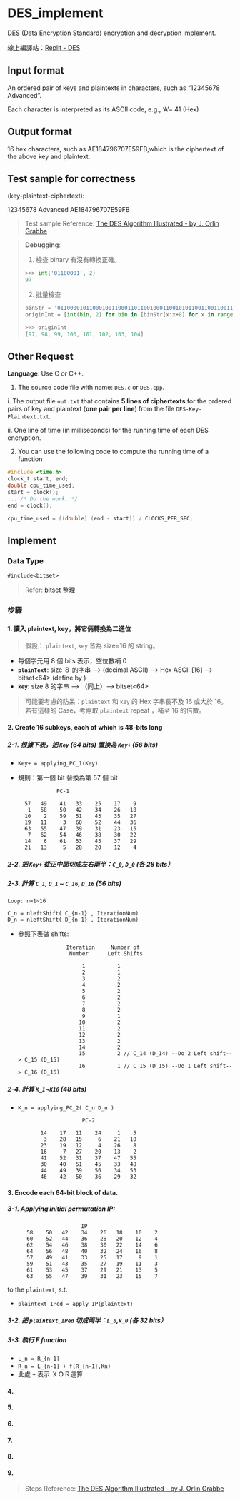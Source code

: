 # DES_implement
DES (Data Encryption Standard) encryption and decryption implement.

線上編譯站：[Replit - DES](https://replit.com/@REDBULLRR/DES#DES.cpp)

## Input format
An ordered pair of keys and plaintexts in characters, such as “12345678 Advanced”. 

Each character is interpreted as its ASCII code, e.g., ‘A’= 41 (Hex)
## Output format
16 hex characters, such as AE184796707E59FB,which is the ciphertext of the above key and plaintext.


## Test sample for correctness
(key-plaintext-ciphertext):

12345678 Advanced AE184796707E59FB

> Test sample Reference: [The DES Algorithm Illustrated - by J. Orlin Grabbe](http://page.math.tu-berlin.de/~kant/teaching/hess/krypto-ws2006/des.htm?fbclid=IwAR1q6qC4QxhGxUqaT1eFXldFMpauoQMuCbMm3E1RLsXxNTvi4PiE_evVA9A)

> **Debugging**:
> 
> 1. 檢查 binary 有沒有轉換正確。
> ```python
> >>> int('01100001', 2)
> 97
> ```
> 
> 2. 批量檢查 
> ```python
> binStr = '0110000101100010011000110110010001100101011001100110011101101000'
> originInt = [int(bin, 2) for bin in [binStr[x:x+8] for x in range(0,len(binStr), 8)]]
> 
> >>> originInt
> [97, 98, 99, 100, 101, 102, 103, 104]
> ```
## Other Request
**Language**: 
Use C or C++.


1. The source code file with name: `DES.c` or `DES.cpp`.

i. The output file `out.txt` that contains **5 lines of ciphertexts** for the ordered pairs of key and plaintext (**one pair per line**) from the file `DES-Key-Plaintext.txt`.

ii. One line of time (in milliseconds) for the running time of each DES encryption.


2. You can use the following code to compute the running time of a function
```c
#include <time.h>
clock_t start, end;
double cpu_time_used;
start = clock();
... /* Do the work. */
end = clock();

cpu_time_used = ((double) (end - start)) / CLOCKS_PER_SEC;
```

## Implement
### Data Type
`#include<bitset>`
> Refer: [bitset 整理](https://edisonx.pixnet.net/blog/post/34045379)

### 步驟

#### 1. 讀入 plaintext, key，將它倆轉換為二進位
> 假設： `plaintext`, `key` 皆為 size=16 的 string。
> 

* 每個字元用 8 個 bits 表示，空位數補 0
* **`plainText`**: size ８ 的字串 --> (decimal ASCII) --> Hex ASCII <string>[16] -->  bitset<64> (define by <bitset>) 
* **`key`**: size 8 的字串 --> （同上）--> bitset<64>

 
> 可能要考慮的防呆：`plaintext` 和 `key` 的 Hex 字串長不及 16 或大於 16。
> 若有這樣的 Case，考慮取 `plaintext` repeat ，補至 16 的倍數。 


#### 2. Create 16 subkeys, each of which is 48-bits long

##### 2-1. 根據下表，把 `Key` (**64** bits) 置換為 `Key+` (**56** bits)
* `Key+ = applying_PC_1(Key)`
* 規則：第一個 bit 替換為第 57 個 bit

                  PC-1

        57   49    41   33    25    17    9
         1   58    50   42    34    26   18
        10    2    59   51    43    35   27
        19   11     3   60    52    44   36
        63   55    47   39    31    23   15
         7   62    54   46    38    30   22
        14    6    61   53    45    37   29
        21   13     5   28    20    12    4


##### 2-2. 把 `Key+` 從正中間切成左右兩半：`C_0`, `D_0` (各 28 bits）

##### 2-3. 計算 `C_1`, `D_1` ~ `C_16`, `D_16` (56 bits)
```note
Loop: n=1~16 

C_n = nleftShift( C_{n-1} , IterationNum) 
D_n = nleftShift( D_{n-1} , IterationNum) 
```
* 參照下表做 shifts:


                     Iteration     Number of
                      Number      Left Shifts

                          1          1
                          2          1
                          3          2
                          4          2
                          5          2
                          6          2
                          7          2
                          8          2
                          9          1
                         10          2
                         11          2
                         12          2
                         13          2
                         14          2
                         15          2 // C_14 (D_14) --Do 2 Left shift--> C_15 (D_15)
                         16          1 // C_15 (D_15) --Do 1 Left shift--> C_16 (D_16)

##### 2-4. 計算 `K_1`~`K16` (48 bits)

* `K_n = applying_PC_2( C_n D_n )`

                          PC-2

             14    17   11    24     1    5
              3    28   15     6    21   10
             23    19   12     4    26    8
             16     7   27    20    13    2
             41    52   31    37    47   55
             30    40   51    45    33   48
             44    49   39    56    34   53
             46    42   50    36    29   32


#### 3. Encode each 64-bit block of data.
##### 3-1. Applying **initial permutation IP**:

                           IP
          58    50   42    34    26   18    10    2
          60    52   44    36    28   20    12    4
          62    54   46    38    30   22    14    6
          64    56   48    40    32   24    16    8
          57    49   41    33    25   17     9    1
          59    51   43    35    27   19    11    3
          61    53   45    37    29   21    13    5
          63    55   47    39    31   23    15    7
 
 to the `plaintext`, s.t.
* `plaintext_IPed = apply_IP(plaintext)`

##### 3-2. 把 `plaintext_IPed` 切成兩半：`L_0`,`R_0` (各 32 bits）
##### 3-3. 執行 F function
* `L_n = R_{n-1}`
* `R_n = L_{n-1} + f(R_{n-1},Kn)`
* 此處 `+` 表示 ＸＯＲ運算

#### 4. 
#### 5. 
#### 6. 
#### 7. 
#### 8. 
#### 9. 

> Steps Reference: [The DES Algorithm Illustrated - by J. Orlin Grabbe](http://page.math.tu-berlin.de/~kant/teaching/hess/krypto-ws2006/des.htm?fbclid=IwAR1q6qC4QxhGxUqaT1eFXldFMpauoQMuCbMm3E1RLsXxNTvi4PiE_evVA9A)
